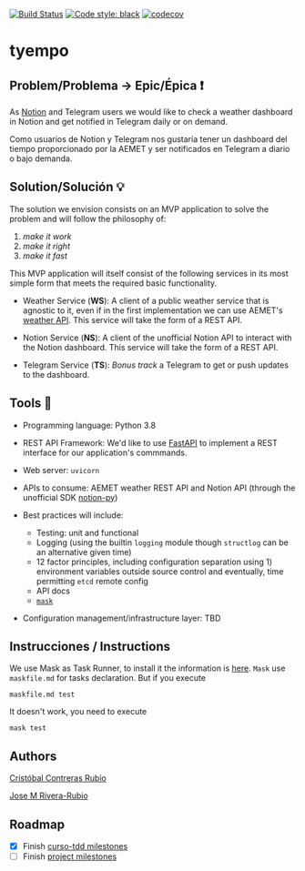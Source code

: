 [![Build Status](https://travis-ci.org/Phyton-es-mi-typo/tyempo.svg?branch=main)](https://travis-ci.org/Phyton-es-mi-typo/tyempo)
[![Code style: black](https://img.shields.io/badge/code%20style-black-000000.svg)](https://github.com/psf/black)
[![codecov](https://codecov.io/gh/Phyton-es-mi-typo/tyempo/branch/main/graph/badge.svg?token=6ZOR1TI4WY)](https://codecov.io/gh/Phyton-es-mi-typo/tyempo)

# tyempo

## Problem/Problema -> Epic/Épica :exclamation:

As [Notion](<https://www.notion.so/>) and Telegram users we would like to check a weather dashboard in Notion and get notified in Telegram daily or on demand.

Como usuarios de Notion y Telegram nos gustaría tener un dashboard del tiempo proporcionado por la AEMET y ser notificados en Telegram a diario o bajo demanda.

## Solution/Solución :bulb:

The solution we envision consists on an MVP application to solve the problem and will follow the philosophy of:

1. _make it work_
2. _make it right_
3. _make it fast_

This MVP application will itself consist of the following services in its most simple form that meets the required basic functionality.

- Weather Service (**WS**): A client of a public weather service that is agnostic to it, even if in the first implementation we can use AEMET's [weather API](https://opendata.aemet.es/centrodedescargas/AEMETApi?). This service will take the form of a REST API.

- Notion Service (**NS**): A client of the unofficial Notion API to interact with the Notion dashboard. This service will take the form of a REST API.

- Telegram Service (**TS**): _Bonus track_ a Telegram to get or push updates to the dashboard.

## Tools :wrench:

- Programming language: Python 3.8
- REST API Framework: We'd like to use [FastAPI](https://fastapi.tiangolo.com/) to implement a REST interface for our application's commmands.
- Web server: `uvicorn`
- APIs to consume: AEMET weather REST API and Notion API (through the unofficial SDK [notion-py](<https://github.com/jamalex/notion-py>))
- Best practices will include:
    - Testing: unit and functional
    - Logging (using the builtin `logging` module though `structlog` can be an alternative given time)
    - 12 factor principles, including configuration separation using 1) environment variables outside source control and eventually, time permitting `etcd` remote config
    - API docs
    - [`mask`](<https://github.com/jakedeichert/mask>)

- Configuration management/infrastructure layer: TBD

## Instrucciones / Instructions

We use Mask as Task Runner, to install it the information is [here](https://github.com/jakedeichert/mask#installation). `Mask` use `maskfile.md` for tasks declaration. But if you execute

```
maskfile.md test
```

It doesn't work, you need to execute

```
mask test
```

## Authors

[Cristóbal Contreras Rubio](<https://github.com/crisconru>)

[Jose M Rivera-Rubio](<https://github.com/jmrr>)

## Roadmap

- [x] Finish [curso-tdd milestones](<https://github.com/Phyton-es-mi-typo/tyempo/issues?q=label%3Acurso-tdd>)
- [ ] Finish [project milestones](<https://github.com/Phyton-es-mi-typo/tyempo/milestones>)
